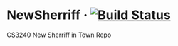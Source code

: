 # NewSherriff &middot; [![Build Status](https://travis-ci.com/uva-cs3240-f19/project-103-new-sheriff-in-town.svg?token=kvVnbFZtqohGcvhFz1rF&branch=master)](https://travis-ci.com/uva-cs3240-f19/project-103-new-sheriff-in-town)
CS3240 New Sherriff in Town Repo
